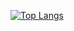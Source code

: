 [![Top Langs](https://github-readme-stats.vercel.app/api/top-langs/?username=love-cherryr-roman)](https://github.com/anuraghazra/github-readme-stats)
